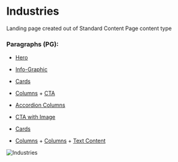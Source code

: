 # Industries

Landing page created out of Standard Content Page content type

### Paragraphs (PG):

- [Hero](./Hero)

- [Info-Graphic](./Info-Graphic)

- [Cards](./Cards.md)

- [Columns](./Columns.md) + [CTA](CTA.md)

- [Accordion Columns](./col-accordion.md)

- [CTA with Image](./CTA.md)

- [Cards](./Cards.md)

- [Columns](./Columns.md) + [Columns](./Columns.md) + [Text Content](./Text-Content.md)




![Industries](./assets/industries.png)